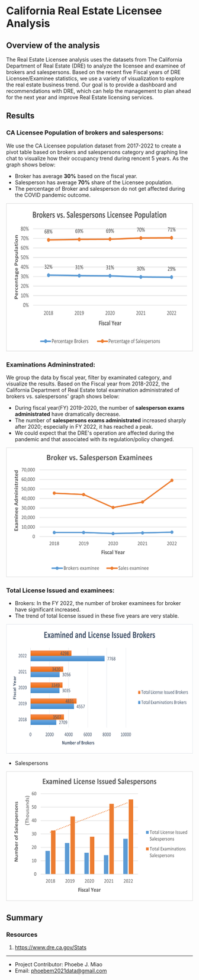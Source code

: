 # California Real Estate Licensee Analysis

## Overview of the analysis
The Real Estate Licensee analysis uses the datasets from The California Department of Real Estate (DRE) to analyze the licensee and examinee of brokers and salespersons. Based on the recent five Fiscal years of DRE Licensee/Examinee statistics, we use a variety of visualization to explore the real estate business trend. Our goal is to provide a dashboard and recommendations with DRE, which can help the management to plan ahead for the next year and improve Real Estate licensing services.

## Results
### CA Licensee Population of brokers and salespersons: 
We use the CA Licensee population dataset from 2017-2022 to create a pivot table based on brokers and salespersons category and graphing line chat to visualize how their occupancy trend during rencent 5 years. As the graph shows below:

  - Broker has average **30%** based on the fiscal year. 
  - Salesperson has average **70%** share of the Licensee population.
  - The percentage of Broker and salesperson do not get affected during the COVID pandemic outcome.
 
<p align=center>
  <img src= 'Resources/images/percent_pop.png' width=650 height=400> </p>
  
### Examinations Admininstrated: 
We group the data by fiscal year, filter by examinated category, and visualize the results. Based on the Fiscal year from 2018-2022, the California Department of Real Estate total examination administrated of brokers vs. salespersons' graph shows below:

  - During fiscal year(FY) 2019-2020, the number of **salesperson exams administrated** have dramatically decrease. 
  - The number of **salespersons exams administrated** increased sharply after 2020; especially in FY 2022, it has reached a peak. 
  - We could expect that the DRE's operation are affected during the pandemic and that associated with its regulation/policy changed.  
<p align=center>
  <img src='Resources/images/examinee.png' width=650 height=350> </p>
  
  
### Total License Issued and examinees:
   - Brokers: In the FY 2022, the number of broker examinees for broker have significant increased. 
   - The trend of total license issued in these five years are very stable.

<p align=center>
  <img src='Resources/images/Exam_license_broker.png' width=650 height=350> </p>
  
   - Salespersons 

   
   
<p align=center>
  <img src='Resources/images/Exam_license_sales.png' width=650 height=350> </p>




## Summary


### Resources
1. https://www.dre.ca.gov/Stats

_______________________________________________________________________________________________________________________________________________________________

- Project Contributor: Phoebe J. Miao
- Email: phoebem2021data@gmail.com
